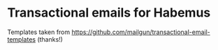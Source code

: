 # Transactional emails for Habemus

Templates taken from https://github.com/mailgun/transactional-email-templates (thanks!)
